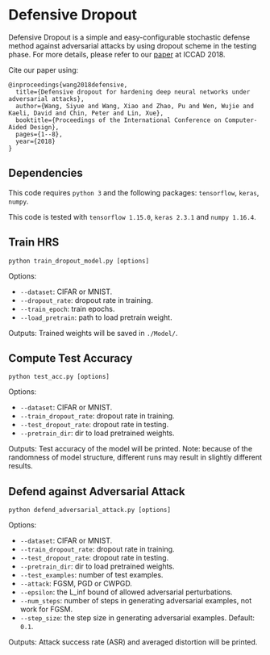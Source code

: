 # Defensive Dropout

Defensive Dropout is a simple and easy-configurable stochastic defense method against adversarial attacks by using dropout scheme in the testing phase. For more details, please refer to our [paper](https://arxiv.org/abs/1809.05165) at ICCAD 2018.

Cite our paper using:
```
@inproceedings{wang2018defensive,
  title={Defensive dropout for hardening deep neural networks under adversarial attacks},
  author={Wang, Siyue and Wang, Xiao and Zhao, Pu and Wen, Wujie and Kaeli, David and Chin, Peter and Lin, Xue},
  booktitle={Proceedings of the International Conference on Computer-Aided Design},
  pages={1--8},
  year={2018}
}
```

## Dependencies
This code requires `python 3` and the following packages: `tensorflow`,
`keras`, `numpy`.

This code is tested with `tensorflow 1.15.0`, `keras 2.3.1` and `numpy 1.16.4`.

## Train HRS
`python train_dropout_model.py [options]`

Options:
* `--dataset`: CIFAR or MNIST.
* `--dropout_rate`: dropout rate in training.
* `--train_epoch`: train epochs.
* `--load_pretrain`: path to load pretrain weight.

Outputs:
Trained weights will be saved in `./Model/`.

## Compute Test Accuracy
`python test_acc.py [options]`

Options:
* `--dataset`: CIFAR or MNIST.
* `--train_dropout_rate`: dropout rate in training.
* `--test_dropout_rate`: dropout rate in testing.
* `--pretrain_dir`: dir to load pretrained weights.

Outputs:
Test accuracy of the model will be printed. Note: because
of the randomness of model structure, different runs may result in slightly
different results.

## Defend against Adversarial Attack
`python defend_adversarial_attack.py [options]`

Options:
* `--dataset`: CIFAR or MNIST.
* `--train_dropout_rate`: dropout rate in training.
* `--test_dropout_rate`: dropout rate in testing.
* `--pretrain_dir`: dir to load pretrained weights.
* `--test_examples`: number of test examples. 
* `--attack`: FGSM, PGD or CWPGD. 
* `--epsilon`: the L_inf bound of allowed adversarial perturbations. 
* `--num_steps`: number of steps in generating adversarial examples, not work for FGSM.
* `--step_size`: the step size in generating adversarial examples. Default: `0.1`.

Outputs:
Attack success rate (ASR) and averaged distortion will be printed.

